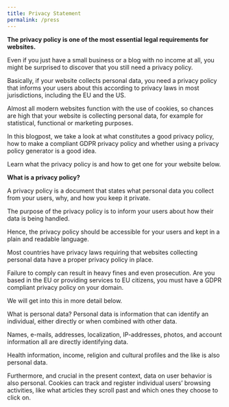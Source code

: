 ```yaml
---
title: Privacy Statement
permalink: /press
---
```

**The privacy policy is one of the most essential legal requirements for websites.**

Even if you just have a small business or a blog with no income at all, you might be surprised to discover that you still need a privacy policy.

Basically, if your website collects personal data, you need a privacy policy that informs your users about this according to privacy laws in most jurisdictions, including the EU and the US.

Almost all modern websites function with the use of cookies, so chances are high that your website is collecting personal data, for example for statistical, functional or marketing purposes.

In this blogpost, we take a look at what constitutes a good privacy policy, how to make a compliant GDPR privacy policy and whether using a privacy policy generator is a good idea.

Learn what the privacy policy is and how to get one for your website below.

**What is a privacy policy?**

A privacy policy is a document that states what personal data you collect from your users, why, and how you keep it private.

The purpose of the privacy policy is to inform your users about how their data is being handled.

Hence, the privacy policy should be accessible for your users and kept in a plain and readable language.

Most countries have privacy laws requiring that websites collecting personal data have a proper privacy policy in place.

Failure to comply can result in heavy fines and even prosecution. Are you based in the EU or providing services to EU citizens, you must have a GDPR compliant privacy policy on your domain.

We will get into this in more detail below.

What is personal data?
Personal data is information that can identify an individual, either directly or when combined with other data.

Names, e-mails, addresses, localization, IP-addresses, photos, and account information all are directly identifying data.

Health information, income, religion and cultural profiles and the like is also personal data.

Furthermore, and crucial in the present context, data on user behavior is also personal. Cookies can track and register individual users’ browsing activities, like what articles they scroll past and which ones they choose to click on.